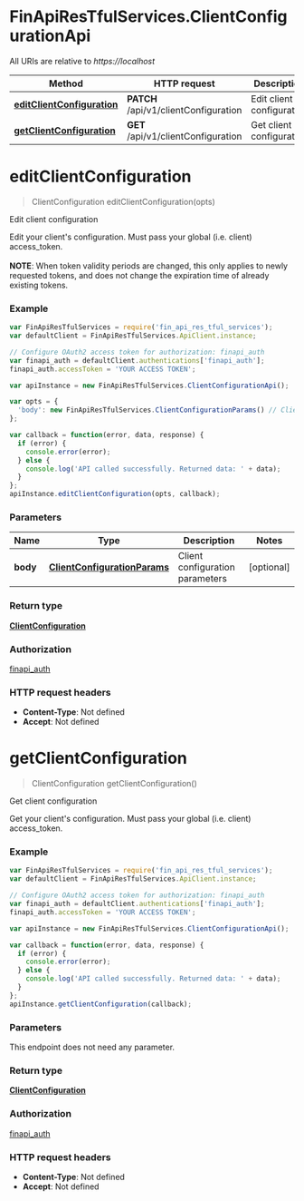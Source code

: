 # FinApiResTfulServices.ClientConfigurationApi

All URIs are relative to *https://localhost*

Method | HTTP request | Description
------------- | ------------- | -------------
[**editClientConfiguration**](ClientConfigurationApi.md#editClientConfiguration) | **PATCH** /api/v1/clientConfiguration | Edit client configuration
[**getClientConfiguration**](ClientConfigurationApi.md#getClientConfiguration) | **GET** /api/v1/clientConfiguration | Get client configuration


<a name="editClientConfiguration"></a>
# **editClientConfiguration**
> ClientConfiguration editClientConfiguration(opts)

Edit client configuration

Edit your client's configuration. Must pass your global (i.e. client) access_token.<br/><br/> <b>NOTE</b>: When token validity periods are changed, this only applies to newly requested tokens, and does not change the expiration time of already existing tokens.

### Example
```javascript
var FinApiResTfulServices = require('fin_api_res_tful_services');
var defaultClient = FinApiResTfulServices.ApiClient.instance;

// Configure OAuth2 access token for authorization: finapi_auth
var finapi_auth = defaultClient.authentications['finapi_auth'];
finapi_auth.accessToken = 'YOUR ACCESS TOKEN';

var apiInstance = new FinApiResTfulServices.ClientConfigurationApi();

var opts = { 
  'body': new FinApiResTfulServices.ClientConfigurationParams() // ClientConfigurationParams | Client configuration parameters
};

var callback = function(error, data, response) {
  if (error) {
    console.error(error);
  } else {
    console.log('API called successfully. Returned data: ' + data);
  }
};
apiInstance.editClientConfiguration(opts, callback);
```

### Parameters

Name | Type | Description  | Notes
------------- | ------------- | ------------- | -------------
 **body** | [**ClientConfigurationParams**](ClientConfigurationParams.md)| Client configuration parameters | [optional] 

### Return type

[**ClientConfiguration**](ClientConfiguration.md)

### Authorization

[finapi_auth](../README.md#finapi_auth)

### HTTP request headers

 - **Content-Type**: Not defined
 - **Accept**: Not defined

<a name="getClientConfiguration"></a>
# **getClientConfiguration**
> ClientConfiguration getClientConfiguration()

Get client configuration

Get your client's configuration. Must pass your global (i.e. client) access_token.

### Example
```javascript
var FinApiResTfulServices = require('fin_api_res_tful_services');
var defaultClient = FinApiResTfulServices.ApiClient.instance;

// Configure OAuth2 access token for authorization: finapi_auth
var finapi_auth = defaultClient.authentications['finapi_auth'];
finapi_auth.accessToken = 'YOUR ACCESS TOKEN';

var apiInstance = new FinApiResTfulServices.ClientConfigurationApi();

var callback = function(error, data, response) {
  if (error) {
    console.error(error);
  } else {
    console.log('API called successfully. Returned data: ' + data);
  }
};
apiInstance.getClientConfiguration(callback);
```

### Parameters
This endpoint does not need any parameter.

### Return type

[**ClientConfiguration**](ClientConfiguration.md)

### Authorization

[finapi_auth](../README.md#finapi_auth)

### HTTP request headers

 - **Content-Type**: Not defined
 - **Accept**: Not defined

